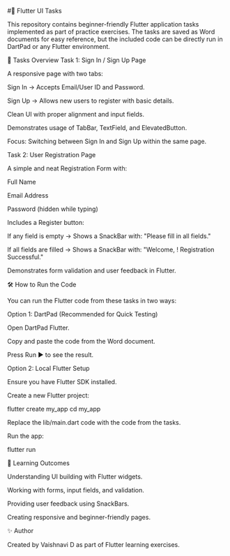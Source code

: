  #📱 Flutter UI Tasks

This repository contains beginner-friendly Flutter application tasks implemented as part of practice exercises. The tasks are saved as Word documents for easy reference, but the included code can be directly run in DartPad or any Flutter environment.

🚀 Tasks Overview
Task 1: Sign In / Sign Up Page

A responsive page with two tabs:

Sign In → Accepts Email/User ID and Password.

Sign Up → Allows new users to register with basic details.

Clean UI with proper alignment and input fields.

Demonstrates usage of TabBar, TextField, and ElevatedButton.

Focus: Switching between Sign In and Sign Up within the same page.

Task 2: User Registration Page

A simple and neat Registration Form with:

Full Name

Email Address

Password (hidden while typing)

Includes a Register button:

If any field is empty → Shows a SnackBar with: "Please fill in all fields."

If all fields are filled → Shows a SnackBar with: "Welcome, <Name>! Registration Successful."

Demonstrates form validation and user feedback in Flutter.

🛠️ How to Run the Code

You can run the Flutter code from these tasks in two ways:

Option 1: DartPad (Recommended for Quick Testing)

Open DartPad Flutter.

Copy and paste the code from the Word document.

Press Run ▶ to see the result.

Option 2: Local Flutter Setup

Ensure you have Flutter SDK installed.

Create a new Flutter project:

flutter create my_app
cd my_app

Replace the lib/main.dart code with the code from the tasks.

Run the app:

flutter run

🎯 Learning Outcomes

Understanding UI building with Flutter widgets.

Working with forms, input fields, and validation.

Providing user feedback using SnackBars.

Creating responsive and beginner-friendly pages.

✨ Author

Created by Vaishnavi D as part of Flutter learning exercises.
